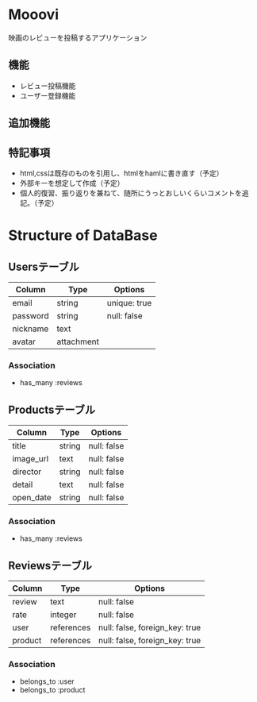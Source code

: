 # Mooovi

映画のレビューを投稿するアプリケーション

## 機能
- レビュー投稿機能
- ユーザー登録機能

## 追加機能

## 特記事項
- html,cssは既存のものを引用し、htmlをhamlに書き直す（予定）
- 外部キーを想定して作成（予定）
- 個人的復習、振り返りを兼ねて、随所にうっとおしいくらいコメントを追記。（予定）


# Structure of DataBase

## Usersテーブル
|Column|Type|Options|
|------|----|-------|
|email|string|unique: true|
|password|string|null: false|
|nickname|text||
|avatar|attachment||

### Association
- has_many :reviews


## Productsテーブル
|Column|Type|Options|
|------|----|-------|
|title|string|null: false|
|image_url|text|null: false|
|director|string|null: false|
|detail|text|null: false|
|open_date|string|null: false|

### Association
- has_many :reviews


## Reviewsテーブル
|Column|Type|Options|
|------|----|-------|
|review|text|null: false|
|rate|integer|null: false|
|user|references|null: false, foreign_key: true|
|product|references|null: false, foreign_key: true|

### Association
- belongs_to :user
- belongs_to :product
